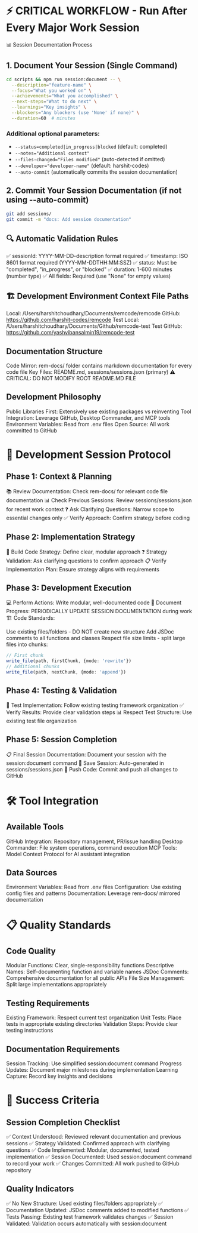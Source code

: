 # ⚡ CRITICAL WORKFLOW - Run After Every Major Work Session
📊 Session Documentation Process

## 1. Document Your Session (Single Command)
```bash
cd scripts && npm run session:document -- \
  --description="feature-name" \
  --focus="What you worked on" \
  --achievements="What you accomplished" \
  --next-steps="What to do next" \
  --learnings="Key insights" \
  --blockers="Any blockers (use 'None' if none)" \
  --duration=60  # minutes
```

### Additional optional parameters:
- `--status=completed|in_progress|blocked` (default: completed)
- `--notes="Additional context"`
- `--files-changed="Files modified"` (auto-detected if omitted)
- `--developer="developer-name"` (default: harshit-codes)
- `--auto-commit` (automatically commits the session documentation)

## 2. Commit Your Session Documentation (if not using --auto-commit)
```bash
git add sessions/
git commit -m "docs: Add session documentation"
```

## 🔍 Automatic Validation Rules

✅ sessionId: YYYY-MM-DD-description format required
✅ timestamp: ISO 8601 format required (YYYY-MM-DDTHH:MM:SSZ)
✅ status: Must be "completed", "in_progress", or "blocked"
✅ duration: 1-600 minutes (number type)
✅ All fields: Required (use "None" for empty values)

## 🏗️ Development Environment Context File Paths

Local: /Users/harshitchoudhary/Documents/remcode/remcode
GitHub: https://github.com/harshit-codes/remcode
Test Local: /Users/harshitchoudhary/Documents/Github/remcode-test
Test GitHub: https://github.com/yashvibansalmin19/remcode-test

## Documentation Structure

Code Mirror: rem-docs/ folder contains markdown documentation for every code file
Key Files: README.md, sessions/sessions.json (primary)
⚠️ CRITICAL: DO NOT MODIFY ROOT README.MD FILE

## Development Philosophy

Public Libraries First: Extensively use existing packages vs reinventing
Tool Integration: Leverage GitHub, Desktop Commander, and MCP tools
Environment Variables: Read from .env files
Open Source: All work committed to GitHub


# 🎯 Development Session Protocol
## Phase 1: Context & Planning

📚 Review Documentation: Check rem-docs/ for relevant code file documentation
📊 Check Previous Sessions: Review sessions/sessions.json for recent work context
❓ Ask Clarifying Questions: Narrow scope to essential changes only
✅ Verify Approach: Confirm strategy before coding

## Phase 2: Implementation Strategy

🎯 Build Code Strategy: Define clear, modular approach
❓ Strategy Validation: Ask clarifying questions to confirm approach
📋 Verify Implementation Plan: Ensure strategy aligns with requirements

## Phase 3: Development Execution

💻 Perform Actions: Write modular, well-documented code
📝 Document Progress: PERIODICALLY UPDATE SESSION DOCUMENTATION during work
🏗️ Code Standards:

Use existing files/folders - DO NOT create new structure
Add JSDoc comments to all functions and classes
Respect file size limits - split large files into chunks:
```typescript
// First chunk
write_file(path, firstChunk, {mode: 'rewrite'})
// Additional chunks  
write_file(path, nextChunk, {mode: 'append'})
```

## Phase 4: Testing & Validation

🧪 Test Implementation: Follow existing testing framework organization
✅ Verify Results: Provide clear validation steps
📊 Respect Test Structure: Use existing test file organization

## Phase 5: Session Completion

📋 Final Session Documentation: Document your session with the session:document command
💾 Save Session: Auto-generated in sessions/sessions.json 
🚀 Push Code: Commit and push all changes to GitHub


# 🛠️ Tool Integration
## Available Tools

GitHub Integration: Repository management, PR/issue handling
Desktop Commander: File system operations, command execution
MCP Tools: Model Context Protocol for AI assistant integration

## Data Sources

Environment Variables: Read from .env files
Configuration: Use existing config files and patterns
Documentation: Leverage rem-docs/ mirrored documentation


# 📋 Quality Standards
## Code Quality

Modular Functions: Clear, single-responsibility functions
Descriptive Names: Self-documenting function and variable names
JSDoc Comments: Comprehensive documentation for all public APIs
File Size Management: Split large implementations appropriately

## Testing Requirements

Existing Framework: Respect current test organization
Unit Tests: Place tests in appropriate existing directories
Validation Steps: Provide clear testing instructions

## Documentation Requirements

Session Tracking: Use simplified session:document command
Progress Updates: Document major milestones during implementation
Learning Capture: Record key insights and decisions


# 🎉 Success Criteria
## Session Completion Checklist

✅ Context Understood: Reviewed relevant documentation and previous sessions
✅ Strategy Validated: Confirmed approach with clarifying questions
✅ Code Implemented: Modular, documented, tested implementation
✅ Session Documented: Used session:document command to record your work
✅ Changes Committed: All work pushed to GitHub repository

## Quality Indicators

✅ No New Structure: Used existing files/folders appropriately
✅ Documentation Updated: JSDoc comments added to modified functions
✅ Tests Passing: Existing test framework validates changes
✅ Session Validated: Validation occurs automatically with session:document
